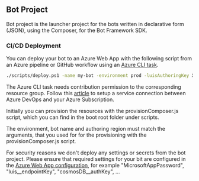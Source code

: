 ## Bot Project

Bot project is the launcher project for the bots written in declarative form (JSON), using the Composer, for the Bot Framework SDK.

### CI/CD Deployment

You can deploy your bot to an Azure Web App with the following script from an Azure pipeline or GitHub workflow using an [Azure CLI task](https://docs.microsoft.com/en-us/azure/devops/pipelines/tasks/deploy/azure-cli).

```bash
./scripts/deploy.ps1 -name my-bot -environment prod -luisAuthoringKey XXXXXXXXX -luisAuthoringRegion westeurope
```

The Azure CLI task needs contribution permission to the corresponding resource group. Follow this [article](https://docs.microsoft.com/en-us/azure/devops/pipelines/library/connect-to-azure) to setup a service connection between Azure DevOps and your Azure Subscription.

Initially you can provision the resources with the provisionComposer.js script, which you can find in the boot root folder under scripts.

The environment, bot name and authoring region must match the arguments, that you used for for the provisioning with the provisionComposer.js script.

For security reasons we don't deploy any settings or secrets from the bot project. Please ensure that required settings for your bit are configured in the [Azure Web App configuration](https://docs.microsoft.com/en-us/azure/app-service/configure-common), for example "MicrosoftAppPassword", "luis\_\_endpointKey", "cosmosDB\_\_authKey", ...
